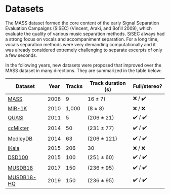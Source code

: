 # Datasets

The MASS dataset formed the core content of the early Signal
Separation Evaluation Campaigns (SiSEC) (Vincent, Araki, and Bofill
2009), which evaluate the quality of various music separation methods. SiSEC always had a strong focus on vocals
and accompaniment separation. For a long time, vocals separation methods
were very demanding computationally and it was already considered
extremely challenging to separate excerpts of only a few seconds.

In the following years, new datasets were proposed that improved over
the MASS dataset in many directions. They are summarized in the table below:

| **Dataset** | **Year** | **Tracks** | **Track duration (s)** | **Full/stereo?** |
| ----------  | -------- | ---------- | ---------------------- | ---------------- |
| [MASS](http://www.mtg.upf.edu/download/datasets/mass)  | 2008                                                           |  9          | 16 $\pm$ 7\)           | :x: / :heavy_check_mark:         |
| [MIR-1K](https://sites.google.com/site/unvoicedsoundseparation/mir-1k)  | 2010      | 1,000      | \(8 $\pm$ 8\)            | :x: / :x:          |
| [QUASI](http://www.tsi.telecom-paristech.fr/aao/en/2012/03/12/quasi/)       | 2011     | 5          | \(206 $\pm$ 21\)         | :heavy_check_mark: / :heavy_check_mark:        |
| [ccMixter](http://www.loria.fr/~aliutkus/kam/)    | 2014     | 50         | \(231 $\pm$ 77\)         | :heavy_check_mark: / :heavy_check_mark:        |
| [MedleyDB](http://medleydb.weebly.com/) | 2014  | 63         | \(206 $\pm$ 121\)        | :heavy_check_mark: / :heavy_check_mark:        |
| [iKala](http://mac.citi.sinica.edu.tw/ikala/)  | 2015      | 206 | 30                     | :x: / :x:          |
| <Badge text="sigsep"/> [DSD100](/datasets/dsd100.md)| 2015      | 100        | \(251 $\pm$ 60\)         | :heavy_check_mark: / :heavy_check_mark:        |
| <Badge text="sigsep"/> [MUSDB18](/datasets/musdb.md) | 2017      | 150        | \(236 $\pm$ 95\)         | :heavy_check_mark: / :heavy_check_mark:        |
| <Badge text="sigsep"/> [MUSDB18-HQ](/datasets/musdb.md) | 2019     | 150        | \(236 $\pm$ 95\)         | :heavy_check_mark: / :heavy_check_mark:        |
